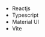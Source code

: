 * Reactjs <img height="15" width="15" src="https://unpkg.com/simple-icons@v5/icons/react.svg" />
* Typescript <img height="15" width="15" src="https://unpkg.com/simple-icons@v5/icons/typescript.svg" /> 
* Material UI <img height="15" width="15" src="https://unpkg.com/simple-icons@v5/icons/materialdesign.svg" /> 
* Vite <img height="15" width="15" src="https://unpkg.com/simple-icons@v5/icons/vite.svg" /> 
